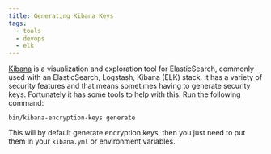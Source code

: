 ```yaml
---
title: Generating Kibana Keys
tags:
  - tools
  - devops
  - elk
---
```


[Kibana](https://www.elastic.co/kibana) is a visualization and exploration tool for ElasticSearch, commonly used with an ElasticSearch, Logstash, Kibana (ELK) stack. It has a variety of security features and that means sometimes having to generate security keys. Fortunately it has some tools to help with this. Run the following command:

```
bin/kibana-encryption-keys generate
```

This will by default generate encryption keys, then you just need to put them in your `kibana.yml` or environment variables.
